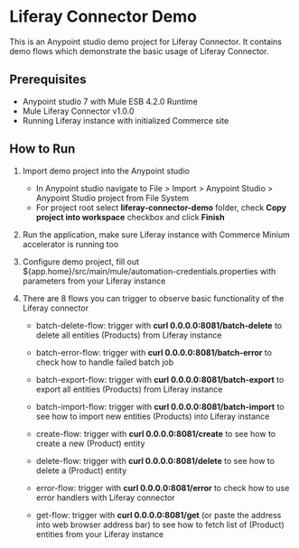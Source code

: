 # Liferay Connector Demo
This is an Anypoint studio demo project for Liferay Connector. It contains demo
flows which demonstrate the basic usage of Liferay Connector.

## Prerequisites
* Anypoint studio 7 with Mule ESB 4.2.0 Runtime
* Mule Liferay Connector v1.0.0
* Running Liferay instance with initialized Commerce site

## How to Run
1. Import demo project into the Anypoint studio
	* In Anypoint studio navigate to File > Import > Anypoint Studio >
	Anypoint Studio project from File System
	* For project root select **liferay-connector-demo** folder,
	check **Copy project into workspace** checkbox and click **Finish**

2. Run the application, make sure Liferay instance with Commerce Minium
accelerator is running too

3. Configure demo project, fill out
${app.home}/src/main/mule/automation-credentials.properties with parameters from
your Liferay instance

4. There are 8 flows you can trigger to observe basic functionality of the
	Liferay connector

	* batch-delete-flow: trigger with **curl 0.0.0.0:8081/batch-delete** to
		delete all entities (Products) from Liferay instance

	* batch-error-flow: trigger with **curl 0.0.0.0:8081/batch-error** to check
		how to handle failed batch job

	* batch-export-flow: trigger with **curl 0.0.0.0:8081/batch-export**
		to export all entities (Products) from Liferay instance

	* batch-import-flow: trigger with **curl 0.0.0.0:8081/batch-import** to
		see how to import new entities (Products) into Liferay instance

	* create-flow: trigger with **curl 0.0.0.0:8081/create** to see
    	how to create a new (Product) entity

	* delete-flow: trigger with **curl 0.0.0.0:8081/delete** to see how
    	to delete a (Product) entity

	* error-flow: trigger with **curl 0.0.0.0:8081/error** to
    	check how to use error handlers with Liferay connector

	* get-flow: trigger with **curl 0.0.0.0:8081/get** (or paste the
		address into web browser address bar) to see how to fetch list of
		(Product) entities from your Liferay instance